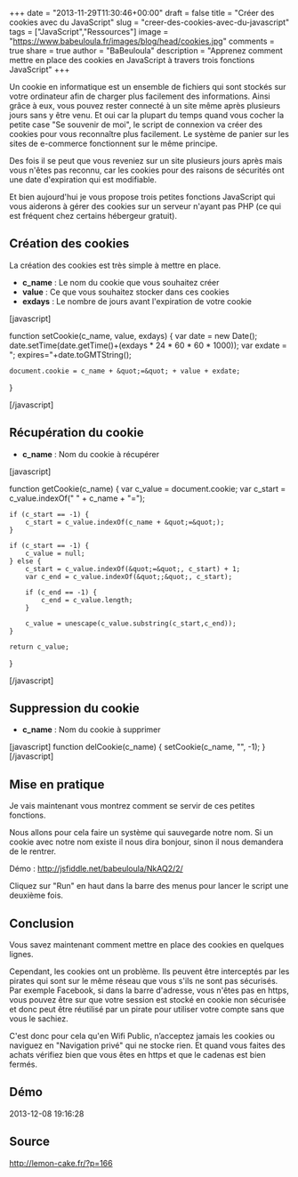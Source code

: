 +++
date = "2013-11-29T11:30:46+00:00"
draft = false
title = "Créer des cookies avec du JavaScript"
slug = "creer-des-cookies-avec-du-javascript"
tags = ["JavaScript","Ressources"]
image = "https://www.babeuloula.fr/images/blog/head/cookies.jpg"
comments = true
share = true
author = "BaBeuloula"
description = "Apprenez comment mettre en place des cookies en JavaScript à travers trois fonctions JavaScript"
+++

Un cookie en informatique est un ensemble de fichiers qui sont stockés sur votre ordinateur afin de charger plus facilement des informations. Ainsi grâce à eux, vous pouvez rester connecté à un site même après plusieurs jours sans y être venu. Et oui car la plupart du temps quand vous cocher la petite case "Se souvenir de moi", le script de connexion va créer des cookies pour vous reconnaître plus facilement. Le système de panier sur les sites de e-commerce fonctionnent sur le même principe.

Des fois il se peut que vous reveniez sur un site plusieurs jours après mais vous n'êtes pas reconnu, car les cookies pour des raisons de sécurités ont une date d'expiration qui est modifiable.

Et bien aujourd'hui je vous propose trois petites fonctions JavaScript qui vous aiderons à gérer des cookies sur un serveur n'ayant pas PHP (ce qui est fréquent chez certains hébergeur gratuit).
<div class="read-more"><!--more--></div>
<h2>Création des cookies</h2>
La création des cookies est très simple à mettre en place.
<ul>
	<li><strong>c_name</strong> : Le nom du cookie que vous souhaitez créer</li>
	<li><strong>value</strong> : Ce que vous souhaitez stocker dans ces cookies</li>
	<li><strong>exdays</strong> : Le nombre de jours avant l'expiration de votre cookie</li>
</ul>
[javascript]

function setCookie(c_name, value, exdays) {
    var date = new Date();
    date.setTime(date.getTime()+(exdays * 24 * 60 * 60 * 1000));
    var exdate = &quot;; expires=&quot;+date.toGMTString();

    document.cookie = c_name + &quot;=&quot; + value + exdate;
}

[/javascript]
<h2>Récupération du cookie</h2>
<ul>
	<li><strong>c_name</strong> : Nom du cookie à récupérer</li>
</ul>
[javascript]

function getCookie(c_name) {
    var c_value = document.cookie;
    var c_start = c_value.indexOf(&quot; &quot; + c_name + &quot;=&quot;);

    if (c_start == -1) {
        c_start = c_value.indexOf(c_name + &quot;=&quot;);
    }

    if (c_start == -1) {
        c_value = null;
    } else {
        c_start = c_value.indexOf(&quot;=&quot;, c_start) + 1;
        var c_end = c_value.indexOf(&quot;;&quot;, c_start);

        if (c_end == -1) {
            c_end = c_value.length;
        }

        c_value = unescape(c_value.substring(c_start,c_end));
    }

    return c_value;
}

[/javascript]
<h2>Suppression du cookie</h2>
<ul>
	<li><strong>c_name</strong> : Nom du cookie à supprimer</li>
</ul>
[javascript]
function delCookie(c_name) {
    setCookie(c_name, &quot;&quot;, -1);
}
[/javascript]
<h2>Mise en pratique</h2>
Je vais maintenant vous montrez comment se servir de ces petites fonctions.

Nous allons pour cela faire un système qui sauvegarde notre nom. Si un cookie avec notre nom existe il nous dira bonjour, sinon il nous demandera de le rentrer.

Démo : <a title="Cookie JavaScript" href="http://jsfiddle.net/babeuloula/NkAQ2/2/" target="_blank">http://jsfiddle.net/babeuloula/NkAQ2/2/</a>

Cliquez sur "Run" en haut dans la barre des menus pour lancer le script une deuxième fois.
<h2>Conclusion</h2>
Vous savez maintenant comment mettre en place des cookies en quelques lignes.

Cependant, les cookies ont un problème. Ils peuvent être interceptés par les pirates qui sont sur le même réseau que vous s'ils ne sont pas sécurisés. Par exemple Facebook, si dans la barre d'adresse, vous n'êtes pas en https, vous pouvez être sur que votre session est stocké en cookie non sécurisée et donc peut être réutilisé par un pirate pour utiliser votre compte sans que vous le sachiez.

C'est donc pour cela qu'en Wifi Public, n’acceptez jamais les cookies ou naviguez en "Navigation privé" qui ne stocke rien. Et quand vous faites des achats vérifiez bien que vous êtes en https et que le cadenas est bien fermés.
## Démo

2013-12-08 19:16:28
## Source

http://lemon-cake.fr/?p=166